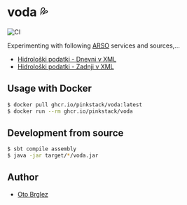 # voda 💦

![CI](https://github.com/pinkstack/voda/workflows/CI/badge.svg?branch=master)

Experimenting with following [ARSO](http://www.arso.gov.si) services and sources,...

- [Hidrološki podatki - Dnevni v XML](http://www.arso.gov.si/xml/vode/hidro_podatki_dnevno_porocilo.xml)
- [Hidrološki podatki - Zadnji v XML](http://www.arso.gov.si/xml/vode/hidro_podatki_zadnji.xml)

## Usage with Docker

```bash
$ docker pull ghcr.io/pinkstack/voda:latest
$ docker run --rm ghcr.io/pinkstack/voda
```

## Development from source

```bash
$ sbt compile assembly
$ java -jar target/*/voda.jar
```

## Author

- [Oto Brglez](https://github.com/otobrglez)
